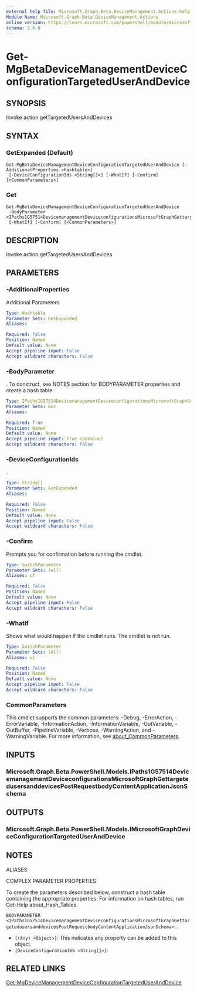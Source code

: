 ```yaml
---
external help file: Microsoft.Graph.Beta.DeviceManagement.Actions-help.xml
Module Name: Microsoft.Graph.Beta.DeviceManagement.Actions
online version: https://learn.microsoft.com/powershell/module/microsoft.graph.beta.devicemanagement.actions/get-mgbetadevicemanagementdeviceconfigurationtargeteduseranddevice
schema: 2.0.0
---
```


# Get-MgBetaDeviceManagementDeviceConfigurationTargetedUserAndDevice

## SYNOPSIS
Invoke action getTargetedUsersAndDevices

## SYNTAX

### GetExpanded (Default)
```
Get-MgBetaDeviceManagementDeviceConfigurationTargetedUserAndDevice [-AdditionalProperties <Hashtable>]
 [-DeviceConfigurationIds <String[]>] [-WhatIf] [-Confirm] [<CommonParameters>]
```

### Get
```
Get-MgBetaDeviceManagementDeviceConfigurationTargetedUserAndDevice
 -BodyParameter <IPaths1G57514DevicemanagementDeviceconfigurationsMicrosoftGraphGettargetedusersanddevicesPostRequestbodyContentApplicationJsonSchema>
 [-WhatIf] [-Confirm] [<CommonParameters>]
```

## DESCRIPTION
Invoke action getTargetedUsersAndDevices

## PARAMETERS

### -AdditionalProperties
Additional Parameters

```yaml
Type: Hashtable
Parameter Sets: GetExpanded
Aliases:

Required: False
Position: Named
Default value: None
Accept pipeline input: False
Accept wildcard characters: False
```

### -BodyParameter
.
To construct, see NOTES section for BODYPARAMETER properties and create a hash table.

```yaml
Type: IPaths1G57514DevicemanagementDeviceconfigurationsMicrosoftGraphGettargetedusersanddevicesPostRequestbodyContentApplicationJsonSchema
Parameter Sets: Get
Aliases:

Required: True
Position: Named
Default value: None
Accept pipeline input: True (ByValue)
Accept wildcard characters: False
```

### -DeviceConfigurationIds
.

```yaml
Type: String[]
Parameter Sets: GetExpanded
Aliases:

Required: False
Position: Named
Default value: None
Accept pipeline input: False
Accept wildcard characters: False
```

### -Confirm
Prompts you for confirmation before running the cmdlet.

```yaml
Type: SwitchParameter
Parameter Sets: (All)
Aliases: cf

Required: False
Position: Named
Default value: None
Accept pipeline input: False
Accept wildcard characters: False
```

### -WhatIf
Shows what would happen if the cmdlet runs.
The cmdlet is not run.

```yaml
Type: SwitchParameter
Parameter Sets: (All)
Aliases: wi

Required: False
Position: Named
Default value: None
Accept pipeline input: False
Accept wildcard characters: False
```

### CommonParameters
This cmdlet supports the common parameters: -Debug, -ErrorAction, -ErrorVariable, -InformationAction, -InformationVariable, -OutVariable, -OutBuffer, -PipelineVariable, -Verbose, -WarningAction, and -WarningVariable. For more information, see [about_CommonParameters](http://go.microsoft.com/fwlink/?LinkID=113216).

## INPUTS

### Microsoft.Graph.Beta.PowerShell.Models.IPaths1G57514DevicemanagementDeviceconfigurationsMicrosoftGraphGettargetedusersanddevicesPostRequestbodyContentApplicationJsonSchema
## OUTPUTS

### Microsoft.Graph.Beta.PowerShell.Models.IMicrosoftGraphDeviceConfigurationTargetedUserAndDevice
## NOTES

ALIASES

COMPLEX PARAMETER PROPERTIES

To create the parameters described below, construct a hash table containing the appropriate properties. For information on hash tables, run Get-Help about_Hash_Tables.


`BODYPARAMETER <IPaths1G57514DevicemanagementDeviceconfigurationsMicrosoftGraphGettargetedusersanddevicesPostRequestbodyContentApplicationJsonSchema>`: .
  - `[(Any) <Object>]`: This indicates any property can be added to this object.
  - `[DeviceConfigurationIds <String[]>]`: 

## RELATED LINKS
[Get-MgDeviceManagementDeviceConfigurationTargetedUserAndDevice](/powershell/module/Microsoft.Graph.DeviceManagement.Actions/Get-MgDeviceManagementDeviceConfigurationTargetedUserAndDevice?view=graph-powershell-v1.0)

